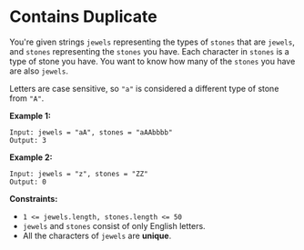 # Contains Duplicate

You're given strings `jewels` representing the types of `stones` that are `jewels`, and `stones` representing the `stones` you have. Each character in `stones` is a type of stone you have. You want to know how many of the `stones` you have are also `jewels`.

Letters are case sensitive, so `"a"` is considered a different type of stone from `"A"`.

**Example 1:**

    Input: jewels = "aA", stones = "aAAbbbb"
    Output: 3

**Example 2:**

    Input: jewels = "z", stones = "ZZ"
    Output: 0

**Constraints:**

- `1 <= jewels.length, stones.length <= 50`
- `jewels` and `stones` consist of only English letters.
- All the characters of `jewels` are **unique**.